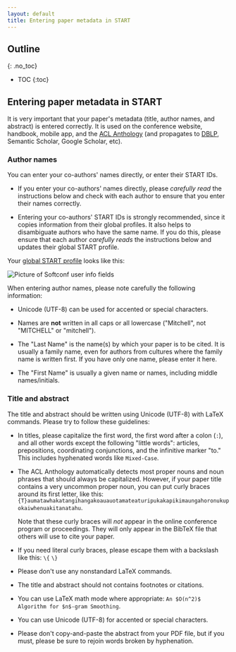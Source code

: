 ```yaml
---
layout: default
title: Entering paper metadata in START
---
```


## Outline
{: .no_toc}

- TOC
{:toc}

## Entering paper metadata in START

It is very important that your paper's metadata (title, author names, and abstract) is entered correctly.
It is used on the conference website, handbook, mobile app, and the [ACL Anthology](https://www.aclweb.org/anthology/) (and propagates to [DBLP](https://dblp.uni-trier.de), Semantic Scholar, Google Scholar, etc).

### Author names

You can enter your co-authors' names directly, or enter their START IDs.

- If you enter your co-authors' names directly, please *carefully read* the instructions below and check with each author to ensure that you enter their names correctly.

- Entering your co-authors' START IDs is strongly recommended, since it copies information from their global profiles. It also helps to disambiguate authors who have the same name. If you do this, please ensure that each author *carefully reads* the instructions below and updates their global START profile.

Your [global START profile](https://www.softconf.com/l/super/scmd.cgi?ucmd=updateProfile) looks like this:

![Picture of Softconf user info fields](images/start/userinfo.png)

When entering author names, please note carefully the following information:

* Unicode (UTF-8) can be used for accented or special characters.

* Names are **not** written in all caps or all lowercase ("Mitchell", not "MITCHELL" or "mitchell").

* The "Last Name" is the name(s) by which your paper is to be cited.
  It is usually a family name, even for authors from cultures where the family name is written first.
  If you have only one name, please enter it here.

* The "First Name" is usually a given name or names, including middle names/initials.

### Title and abstract

The title and abstract should be written using Unicode (UTF-8) with LaTeX commands.
Please try to follow these guidelines:

 - In titles, please capitalize the first word, the first word
   after a colon (`:`), and all other words except the following
   "little words": articles, prepositions, coordinating
   conjunctions, and the infinitive marker "to." This includes
   hyphenated words like `Mixed-Case`.

 - The ACL Anthology automatically detects most proper nouns and noun
   phrases that should always be capitalized. However, if your paper
   title contains a very uncommon proper noun, you can put curly
   braces around its first letter, like this:
   `{T}aumatawhakatangihangakoauauotamateaturipukakapikimaungahoronukupokaiwhenuakitanatahu`.
 
   Note that these curly braces will _not_ appear in the online
   conference program or proceedings. They will only appear in the
   BibTeX file that others will use to cite your paper.

 - If you need literal curly braces, please escape them with a backslash like this:
   `\{` `\}`

 - Please don't use any nonstandard LaTeX commands.

 - The title and abstract should not contains footnotes or citations.

 - You can use LaTeX math mode where appropriate: `An $O(n^2)$
   Algorithm for $n$-gram Smoothing`.

 - You can use Unicode (UTF-8) for accented or special characters.

 - Please don't copy-and-paste the abstract from your PDF file, but if
   you must, please be sure to rejoin words broken by hyphenation.

